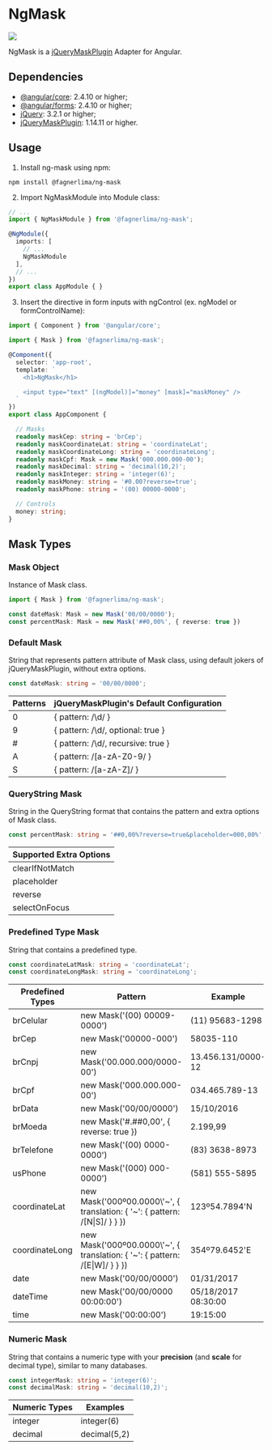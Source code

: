 # NgMask

[![](https://img.shields.io/badge/npm-v2.2.0-brightgreen.svg)](https://www.npmjs.com/package/@fagnerlima/ng-mask)

NgMask is a [jQueryMaskPlugin](https://github.com/igorescobar/jQuery-Mask-Plugin) Adapter for Angular.

## Dependencies

- [@angular/core](https://www.npmjs.com/package/@angular/core): 2.4.10 or higher;
- [@angular/forms](https://www.npmjs.com/package/@angular/forms): 2.4.10 or higher;
- [jQuery](https://www.npmjs.com/package/jquery): 3.2.1 or higher;
- [jQueryMaskPlugin](https://www.npmjs.com/package/jquery-mask-plugin): 1.14.11 or higher.

## Usage

1. Install ng-mask using npm:

```
npm install @fagnerlima/ng-mask
```

2. Import NgMaskModule into Module class:

```typescript
// ...
import { NgMaskModule } from '@fagnerlima/ng-mask';

@NgModule({
  imports: [
    // ...
    NgMaskModule
  ],
  // ...
})
export class AppModule { }
```

3. Insert the directive in form inputs with ngControl (ex. ngModel or formControlName):

```typescript
import { Component } from '@angular/core';

import { Mask } from '@fagnerlima/ng-mask';

@Component({
  selector: 'app-root',
  template: `
    <h1>NgMask</h1>

    <input type="text" [(ngModel)]="money" [mask]="maskMoney" />
  `
})
export class AppComponent {

  // Masks
  readonly maskCep: string = 'brCep';
  readonly maskCoordinateLat: string = 'coordinateLat';
  readonly maskCoordinateLong: string = 'coordinateLong';
  readonly maskCpf: Mask = new Mask('000.000.000-00');
  readonly maskDecimal: string = 'decimal(10,2)';
  readonly maskInteger: string = 'integer(6)';
  readonly maskMoney: string = '#0.00?reverse=true';
  readonly maskPhone: string = '(00) 00000-0000';

  // Controls
  money: string;
}
```

## Mask Types

### Mask Object

Instance of Mask class.

```typescript
import { Mask } from '@fagnerlima/ng-mask';

const dateMask: Mask = new Mask('00/00/0000');
const percentMask: Mask = new Mask('##0,00%', { reverse: true })
```

### Default Mask

String that represents pattern attribute of Mask class, using default jokers of jQueryMaskPlugin, without extra options.

```typescript
const dateMask: string = '00/00/0000';
```

| Patterns | jQueryMaskPlugin's Default Configuration |
|-|-|
| 0 | { pattern: /\d/ } |
| 9 | { pattern: /\d/, optional: true } |
| # | { pattern: /\d/, recursive: true } |
| A | { pattern: /[a-zA-Z0-9/ } |
| S | { pattern: /[a-zA-Z]/ } |

### QueryString Mask

String in the QueryString format that contains the pattern and extra options of Mask class.

```typescript
const percentMask: string = '##0,00%?reverse=true&placeholder=000,00%';
```

| Supported Extra Options |
|-|
| clearIfNotMatch |
| placeholder |
| reverse |
| selectOnFocus |

### Predefined Type Mask

String that contains a predefined type.

```typescript
const coordinateLatMask: string = 'coordinateLat';
const coordinateLongMask: string = 'coordinateLong';
```

| Predefined Types | Pattern | Example |
|-|-|-|
| brCelular | new Mask('(00) 00009-0000') | (11) 95683-1298 |
| brCep | new Mask('00000-000') | 58035-110 |
| brCnpj | new Mask('00.000.000/0000-00') | 13.456.131/0000-12 |
| brCpf | new Mask('000.000.000-00') | 034.465.789-13 |
| brData | new Mask('00/00/0000') | 15/10/2016 |
| brMoeda | new Mask('#.##0,00', { reverse: true }) | 2.199,99 |
| brTelefone | new Mask('(00) 0000-0000') | (83) 3638-8973 |
| usPhone | new Mask('(000) 000-0000') | (581) 555-5895 |
| coordinateLat | new Mask('000º00.0000\\'\~', { translation: { '\~': { pattern: /[N\|S]/ } } }) | 123º54.7894'N |
| coordinateLong | new Mask('000º00.0000\\'\~', { translation: { '\~': { pattern: /[E\|W]/ } } }) | 354º79.6452'E |
| date | new Mask('00/00/0000') | 01/31/2017 |
| dateTime | new Mask('00/00/0000 00:00:00') | 05/18/2017 08:30:00 |
| time | new Mask('00:00:00') | 19:15:00 |

### Numeric Mask

String that contains a numeric type with your **precision** (and **scale** for decimal type), similar to many databases.

```typescript
const integerMask: string = 'integer(6)';
const decimalMask: string = 'decimal(10,2)';
```

| Numeric Types | Examples |
|-|-|
| integer | integer(6) |
| decimal | decimal(5,2) |
